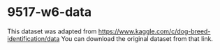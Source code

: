 # 9517-w6-data

This dataset was adapted from https://www.kaggle.com/c/dog-breed-identification/data
You can download the original dataset from that link.